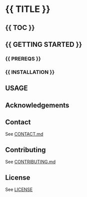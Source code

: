 # {{ TITLE }}

## {{ TOC }}

## {{ GETTING STARTED }}

### {{ PREREQS }}

### {{ INSTALLATION }}

## USAGE

## Acknowledgements

## Contact

See [CONTACT.md](CONTACT.md)

## Contributing

See [CONTRIBUTING.md](CONTRIBUTING.md)

## License

See [LICENSE](LICENSE)
